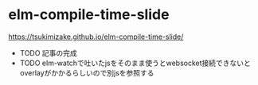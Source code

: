 # elm-compile-time-slide
https://tsukimizake.github.io/elm-compile-time-slide/

- TODO 記事の完成
- TODO elm-watchで吐いたjsをそのまま使うとwebsocket接続できないとoverlayがかかるらしいので別jsを参照する
